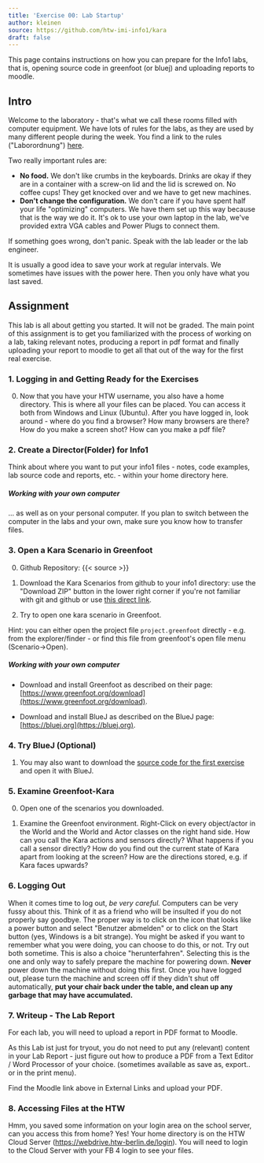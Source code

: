 ```yaml
---
title: 'Exercise 00: Lab Startup'
author: kleinen
source: https://github.com/htw-imi-info1/kara
draft: false
---
```


This page contains instructions on how you can prepare for the Info1 labs, that is, opening source code in greenfoot (or bluej) and uploading reports to moodle.
## Intro

Welcome to the laboratory - that's what we call these rooms filled with computer equipment. We have lots of rules for the labs, as they are used by many different people during the week. You find a link to the rules ("Laborordnung") [here](https://imi-bachelor.htw-berlin.de/studium/labore/).

Two really important rules are:

- **No food.** We don't like crumbs in the keyboards. Drinks are okay if they are in a container with a screw-on lid and the lid is screwed on. No coffee cups! They get knocked over and we have to get new machines.
- **Don't change the configuration.** We don't care if you have spent half your life "optimizing" computers. We have them set up this way because that is the way we do it. It's ok to use your own laptop in the lab, we've provided extra VGA cables and Power Plugs to connect them.

If something goes wrong, don't panic. Speak with the lab leader or the lab engineer.

It is usually a good idea to save your work at regular intervals. We sometimes have issues with the power here. Then you only have what you last saved.


## Assignment

This lab is all about getting you started. It will not be graded.
The main point of this assignment is to get you familiarized with the
process of working on a lab, taking relevant notes, producing a report in pdf format
and finally uploading your report to moodle to get all that out of the way for
the first real exercise.


### 1. Logging in and Getting Ready for the Exercises

0.   Now that you have your HTW username, you also have a home directory. This is where all your files can be placed. You can access it both from Windows and Linux (Ubuntu). After you have logged in, look around - where do you find a browser? How many browsers are there? How do you make a screen shot? How can you make a pdf file?

### 2. Create a Director(Folder) for Info1

Think about where you want to put your info1 files - notes, code examples, lab source code and reports, etc. - within your home directory here.

##### Working with your own computer
... as well as on your personal computer.
If you plan to switch between the computer in the labs and your own, make sure you know how to transfer files.

### 3. Open a Kara Scenario in Greenfoot

0.   Github Repository: {{< source >}}
1.   Download the Kara Scenarios from github to your info1 directory: use the "Download ZIP" button in the lower right corner if you're not familiar with git and github or use [this direct link](https://github.com/htw-imi-info1/kara/archive/refs/heads/main.zip). 

2.   Try to open one kara scenario in Greenfoot.

Hint: you can either open the project file `project.greenfoot` directly - e.g. from the explorer/finder - or find this file from greenfoot's open file menu (Scenario->Open).

##### Working with your own computer

* Download and install Greenfoot as described on their page: [https://www.greenfoot.org/download](https://www.greenfoot.org/download).

* Download and install BlueJ as described on the BlueJ page: [https://bluej.org](https://bluej.org). 


### 4. Try BlueJ (Optional)

1.    You may also want to download the [source code for the first exercise](https://github.com/htw-imi-info1/exercise01) and open it with BlueJ.

### 5. Examine Greenfoot-Kara

0.   Open one of the scenarios you downloaded.

1.   Examine the Greenfoot environment. Right-Click on every object/actor in the World and the World and Actor
classes on the right hand side. How can you call the Kara actions and sensors directly? What happens if you
call a sensor directly? How do you find out the current state of Kara apart from looking at the screen?
How are the directions stored, e.g. if Kara faces upwards?

### 6. Logging Out

When it comes time to log out, _be very careful._ Computers can be very fussy about this.
Think of it as a friend who will be insulted if you do not properly say goodbye.
The proper way is to click on the icon that looks like a power button and select "Benutzer
abmelden" or to click on the Start button (yes, Windows is a bit strange). You might be asked if you want to remember what you were doing, you can choose to do this, or not. Try out both sometime. This is also a choice "herunterfahren". Selecting this is the one and only way to safely prepare the machine for powering down.
**Never** power down the machine without doing this first. Once you have logged out, please turn the machine and screen off if they didn't shut off automatically, **put your chair back under the table, and clean up any garbage that may have accumulated.**

### 7. Writeup - The Lab Report

For each lab, you will need to upload a report in PDF format to Moodle.

As this Lab ist just for tryout, you do not need to put any (relevant) content in your Lab Report - just figure out how to produce a PDF from a Text Editor / Word Processor of your choice.
(sometimes available as save as, export.. or in the print menu).

Find the Moodle link above in External Links and upload your PDF.

### 8. Accessing Files at the HTW 

Hmm, you saved some information on your login area on the school server,
can you access this from home? Yes! Your home directory is on the HTW Cloud Server
(https://webdrive.htw-berlin.de/login). You will need to login to the Cloud Server with your FB 4
login to see your files.
